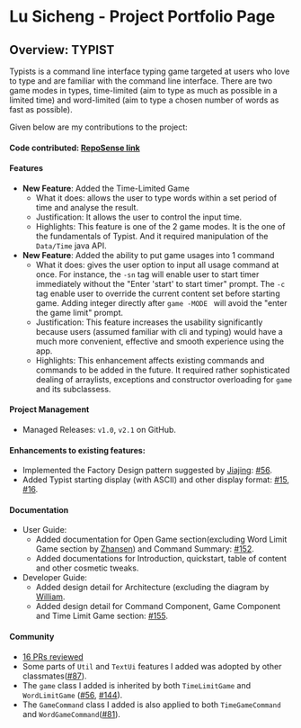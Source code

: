 # Lu Sicheng - Project Portfolio Page

## Overview: TYPIST
Typists is a command line interface typing game targeted at users who love to type and are
familiar with the command line interface. There are two game modes in types, time-limited
(aim to type as much as possible in a limited time) and word-limited (aim to type a chosen
number of words as fast as possible).

Given below are my contributions to the project: 

#### Code contributed: [RepoSense link](https://nus-cs2113-ay2122s1.github.io/tp-dashboard/?search=&sort=groupTitle&sortWithin=title&timeframe=commit&mergegroup=&groupSelect=groupByRepos&breakdown=true&checkedFileTypes=docs~functional-code~test-code~other&since=2021-09-25&tabOpen=true&tabType=zoom&zA=Isabella-L&zR=AY2122S1-CS2113-T13-4%2Ftp%5Bmaster%5D&zACS=167.6350974930362&zS=2021-09-25&zFS=&zU=2021-11-08&zMG=false&zFTF=commit&zFGS=groupByRepos&zFR=false)

#### Features 

* **New Feature**: Added the Time-Limited Game
  * What it does: allows the user to type words within a set period of time and analyse the result. 
  * Justification: It allows the user to control the input time.
  * Highlights: This feature is one of the 2 game modes. It is the one of the fundamentals of Typist. 
  And it required manipulation of the `Data/Time` java API.
* **New Feature**: Added the ability to put game usages into 1 command
  * What it does: gives the user option to input all usage command at once. 
  For instance, the `-sn` tag will enable user to start timer immediately without the "Enter 'start' to start timer" prompt.
  The `-c` tag enable user to override the current content set before starting game.
  Adding integer directly after `game -MODE ` will avoid the "enter the game limit" prompt.
  * Justification: This feature increases the usability significantly because users (assumed familiar 
  with cli and typing) would have a much more convenient, effective and smooth experience using the app. 
  * Highlights: This enhancement affects existing commands and commands to be added in the future. It required 
  rather sophisticated dealing of arraylists, exceptions and constructor overloading for `game` and its subclassess.

#### Project Management 

* Managed Releases: `v1.0`, `v2.1` on GitHub.

#### Enhancements to existing features:

* Implemented the Factory Design pattern suggested by [Jiajing](limjiajing.md): [#56](https://github.com/AY2122S1-CS2113-T13-4/tp/pull/56).
* Added Typist starting display (with ASCII) and other display format: 
[#15](https://github.com/AY2122S1-CS2113-T13-4/tp/pull/15),
[#16](https://github.com/AY2122S1-CS2113-T13-4/tp/pull/16).

#### Documentation

* User Guide:
  * Added documentation for Open Game section(excluding Word Limit Game section by [Zhansen](shizhansen.md)) and Command Summary: [#152](https://github.com/AY2122S1-CS2113-T13-4/tp/pull/152).
  * Added documentations for Introduction, quickstart, table of content and other cosmetic tweaks. 
* Developer Guide:
  * Added design detail for Architecture (excluding the diagram by [William](williamwahyudi.md).
  * Added design detail for Command Component, Game Component and Time Limit Game section: [#155](https://github.com/AY2122S1-CS2113-T13-4/tp/pull/155). 

#### Community
* [16 PRs reviewed](https://github.com/AY2122S1-CS2113-T13-4/tp/pulls?q=is%3Apr+is%3Aclosed)
* Some parts of `Util` and `TextUi` features I added was adopted by other classmates([#87](https://github.com/AY2122S1-CS2113-T13-4/tp/pull/87)).
* The `game` class I added is inherited by both `TimeLimitGame` and `WordLimitGame`
  ([#56](https://github.com/AY2122S1-CS2113-T13-4/tp/pull/56), [#144](https://github.com/AY2122S1-CS2113-T13-4/tp/pull/144)).
* The `GameCommand` class I added is also applied to both `TimeGameCommand` and `WordGameCommand`([#81](https://github.com/AY2122S1-CS2113-T13-4/tp/pull/81/files)).



